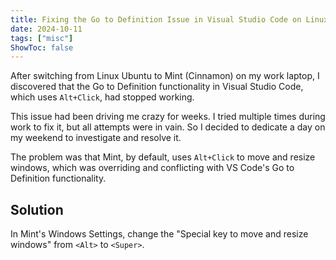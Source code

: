 ```yaml
---
title: Fixing the Go to Definition Issue in Visual Studio Code on Linux Mint
date: 2024-10-11
tags: ["misc"]
ShowToc: false
---
```


After switching from Linux Ubuntu to Mint (Cinnamon) on my work laptop, I discovered that the Go to Definition functionality in Visual Studio Code, which uses `Alt+Click`, had stopped working.

This issue had been driving me crazy for weeks. I tried multiple times during work to fix it, but all attempts were in vain. So I decided to dedicate a day on my weekend to investigate and resolve it.

The problem was that Mint, by default, uses `Alt+Click` to move and resize windows, which was overriding and conflicting with VS Code's Go to Definition functionality.

## Solution

In Mint's Windows Settings, change the "Special key to move and resize windows" from `<Alt>` to `<Super>`.
